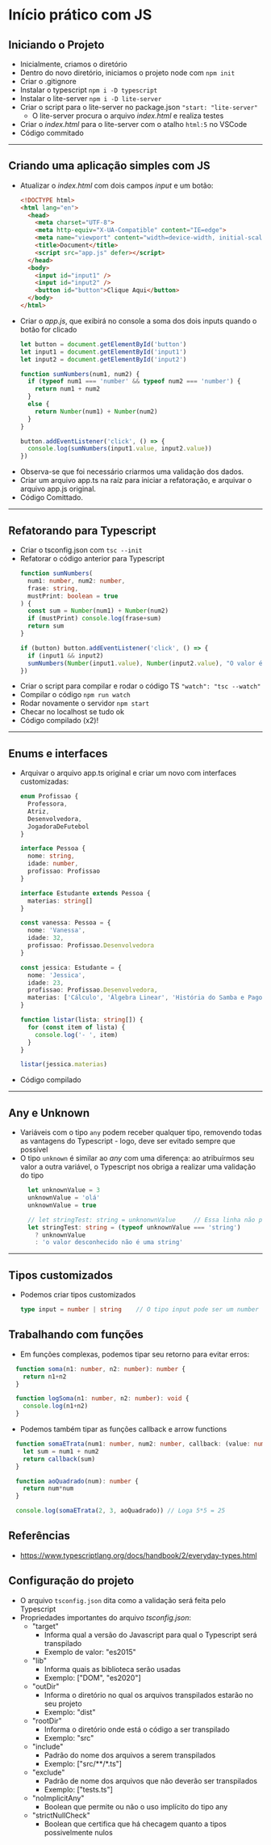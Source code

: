 # Início prático com JS

## Iniciando o Projeto
- Inicialmente, criamos o diretório
- Dentro do novo diretório, iniciamos o projeto node com `npm init`
- Criar o .gitignore
- Instalar o typescript `npm i -D typescript` 
- Instalar o lite-server `npm i -D lite-server`
- Criar o script para o lite-server no package.json `"start: "lite-server"`
  - O lite-server procura o arquivo *index.html* e realiza testes
- Criar o *index.html* para o lite-server com o atalho `html:5` no VSCode
- Código commitado
-----
## Criando uma aplicação simples com JS
- Atualizar o *index.html* com dois campos *input* e um botão:
  ```html
  <!DOCTYPE html>
  <html lang="en">
    <head>
      <meta charset="UTF-8">
      <meta http-equiv="X-UA-Compatible" content="IE=edge">
      <meta name="viewport" content="width=device-width, initial-scale=1.0">
      <title>Document</title>
      <script src="app.js" defer></script>
    </head>
    <body>
      <input id="input1" />
      <input id="input2" />
      <button id="button">Clique Aqui</button>
    </body>
  </html>
  ```
- Criar o *app.js*, que exibirá no console a soma dos dois inputs quando o botão for clicado
  ```js
  let button = document.getElementById('button')
  let input1 = document.getElementById('input1')
  let input2 = document.getElementById('input2')

  function sumNumbers(num1, num2) {
    if (typeof num1 === 'number' && typeof num2 === 'number') {
      return num1 + num2
    }
    else {
      return Number(num1) + Number(num2)
    }
  }

  button.addEventListener('click', () => {
    console.log(sumNumbers(input1.value, input2.value))
  })
  ```
- Observa-se que foi necessário criarmos uma validação dos dados.
- Criar um arquivo app.ts na raíz para iniciar a refatoração, e arquivar o arquivo app.js original.
- Código Comittado. 
-----
## Refatorando para Typescript

- Criar o tsconfig.json com `tsc --init`
- Refatorar o código anterior para Typescript
  ```ts
  function sumNumbers(
    num1: number, num2: number,
    frase: string,
    mustPrint: boolean = true
  ) {
    const sum = Number(num1) + Number(num2) 
    if (mustPrint) console.log(frase+sum)
    return sum
  }

  if (button) button.addEventListener('click', () => {
    if (input1 && input2)
    sumNumbers(Number(input1.value), Number(input2.value), "O valor é: ", true)
  })
  ```
- Criar o script para compilar e rodar o código TS `"watch": "tsc --watch"`
- Compilar o código `npm run watch`
- Rodar novamente o servidor `npm start`
- Checar no localhost se tudo ok
- Código compilado (x2)!
-----
## Enums e interfaces
- Arquivar o arquivo app.ts original e criar um novo com interfaces customizadas:
  ```ts
  enum Profissao {
    Professora,
    Atriz,
    Desenvolvedora,
    JogadoraDeFutebol
  }

  interface Pessoa {
    nome: string,
    idade: number,
    profissao: Profissao
  }

  interface Estudante extends Pessoa {
    materias: string[]
  }

  const vanessa: Pessoa = {
    nome: 'Vanessa',
    idade: 32,
    profissao: Profissao.Desenvolvedora
  }

  const jessica: Estudante = {
    nome: 'Jessica',
    idade: 23,
    profissao: Profissao.Desenvolvedora,
    materias: ['Cálculo', 'Álgebra Linear', 'História do Samba e Pagode', 'Formação de Plateia']
  }

  function listar(lista: string[]) {
    for (const item of lista) {
      console.log('- ', item)
    }
  }

  listar(jessica.materias)
  ```
- Código compilado
-----
## Any e Unknown 
- Variáveis com o tipo `any` podem receber qualquer tipo, removendo todas as vantagens do Typescript - logo, deve ser evitado sempre que possível
- O tipo `unknown` é similar ao *any* com uma diferença: ao atribuírmos seu valor a outra variável, o Typescript nos obriga a realizar uma validação do tipo
  ```ts
    let unknownValue = 3
    unknownValue = 'olá'
    unknownValue = true

    // let stringTest: string = unknonwnValue     // Essa linha não permitirá a compilação, temos que validar o unknownValue primeiro
    let stringTest: string = (typeof unknownValue === 'string')
      ? unknownValue
      : 'o valor desconhecido não é uma string'
  ```
-----
## Tipos customizados
- Podemos criar tipos customizados
  ```ts
  type input = number | string    // O tipo input pode ser um number OU um string
  ```
## Trabalhando com funções
- Em funções complexas, podemos tipar seu retorno para evitar erros:
```ts
  function soma(n1: number, n2: number): number {
    return n1+n2
  }

  function logSoma(n1: number, n2: number): void {
    console.log(n1+n2)
  }
```
- Podemos também tipar as funções callback e arrow functions
```ts
  function somaETrata(num1: number, num2: number, callback: (value: number) => number): number {
    let sum = num1 + num2
    return callback(sum)
  }

  function aoQuadrado(num): number {
    return num*num
  }

  console.log(somaETrata(2, 3, aoQuadrado)) // Loga 5*5 = 25
```
## Referências
- https://www.typescriptlang.org/docs/handbook/2/everyday-types.html
## Configuração do projeto
- O arquivo `tsconfig.json` dita como a validação será feita pelo Typescript
- Propriedades importantes do arquivo *tsconfig.json*:
  - "target"
    - Informa qual a versão do Javascript para qual o Typescript será transpilado
    - Exemplo de valor: "es2015"
  - "lib"
    - Informa quais as biblioteca serão usadas
    - Exemplo: ["DOM", "es2020"]
  - "outDir"
    - Informa o diretório no qual os arquivos transpilados estarão no seu projeto
    - Exemplo: "dist"
  - "rootDir"
    - Informa o diretório onde está o código a ser transpilado
    - Exemplo: "src"
  - "include"
    - Padrão do nome dos arquivos a serem transpilados
    - Exemplo: ["src/**/*.ts"]
  - "exclude"
    - Padrão de nome dos arquivos que não deverão ser transpilados
    - Exemplo: ["tests.ts"]
  - "noImplicitAny"
    - Boolean que permite ou não o uso implícito do tipo any
  - "strictNullCheck"
    - Boolean que certifica que há checagem quanto a tipos possivelmente nulos


  